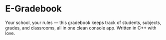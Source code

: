 # E-Gradebook
Your school, your rules — this gradebook keeps track of students, subjects, grades, and classrooms, all in one clean console app. Written in C++ with love.

